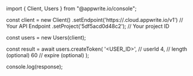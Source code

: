 import { Client, Users } from "@appwrite.io/console";

const client = new Client()
    .setEndpoint('https://<REGION>.cloud.appwrite.io/v1') // Your API Endpoint
    .setProject('5df5acd0d48c2'); // Your project ID

const users = new Users(client);

const result = await users.createToken(
    '<USER_ID>', // userId
    4, // length (optional)
    60 // expire (optional)
);

console.log(response);
